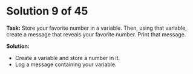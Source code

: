 # Solution 9 of 45

**Task:** Store your favorite number in a variable. Then, using that variable, create a message that reveals your favorite number. Print that message.

**Solution:** 
- Create a variable and store a number in it.
- Log a message containing your variable.
